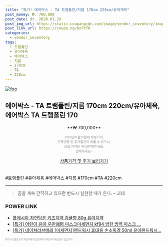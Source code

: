 ```yaml
--- 
title: "특가! 에어박스 - TA 트램폴린/지름 170cm 220cm/유아체육" 
post_money: ₩. 700,000 
post_date: dt. 2020.01.29 
post_img_url: https://static.coupangcdn.com/image/vendor_inventory/images/2017/11/15/14/6/5e5cf573-71ed-4c8f-85fe-9cd541fdc15e.jpg 
post_link_url: https://coupa.ng/bnFtfR 
categories: 
  - vendor_inventory 
tags: 
  - 트램폴린 
  - 유아체육 
  - 에어박스 
  - 지름 
  - 170cm 
  - TA 
  - 220cm 
--- 
```

[![foo](https://static.coupangcdn.com/image/vendor_inventory/images/2017/11/15/14/6/5e5cf573-71ed-4c8f-85fe-9cd541fdc15e.jpg)](https://coupa.ng/bnFtfR) 

## 에어박스 - TA 트램폴린/지름 170cm 220cm/유아체육, 에어박스 TA 트램폴린 170 
<p style="text-align: center;">**₩ 700,000**</p> 
<p style="text-align: center;"><span style="color: #898c8f; font-family: Georgia,Times,serif; font-size: 0.75em;">2020년01월29일에 작성되어, <br>가격변동 및 추가할인이 있을 수 있으니,<br> 상품 가격을 꼭!확인해주세요.<br>행복하세요~</span> 
</p>	 
<div markdown="0" style="text-align: center;"><a href="https://coupa.ng/bnFtfR" class="btn btn--success">상품가격 및 후기 보러가기</a></div> 
<br><br> 
  #트램폴린 #유아체육 #에어박스 #지름 #170cm #TA #220cm 
<hr> 

> 꿈을 계속 간직하고 있으면 반드시 실현할 때가 온다. – 괴테 


### POWER LINK

* <a href="https://blog.naver.com/santokki14/221787058745" target="_blank">플레시아 자연담은 키즈치약 감귤향 80g 유아치약</a>
* <a href="https://blog.naver.com/sakai111/221789189554" target="_blank">[특가] 어린이 유아 우한폐렴 마스크미세먼지 kf94 방한 방역 마스크 ...</a>
* <a href="https://blog.naver.com/an0733/221788115492" target="_blank">[특가] 네이쳐러브메레 [미세먼지]핸드워시 휴대용 손소독겔 50ml 유아핸드워시...</a>

<span style="color: #898c8f; font-family: Georgia,Times,serif; font-size: 0.55em;">파트너스활동으로 작성자에게 일정액의 커미션이 제공될수 있습니다.</span> 
